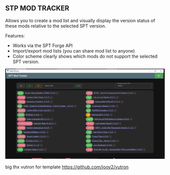 <h2>STP MOD TRACKER</h2>

Allows you to create a mod list and visually display the version status of these mods relative to the selected SPT version.

Features:
* Works via the SPT Forge API
* Import/export mod lists (you can share mod list to anyone)
* Color scheme clearly shows which mods do not support the selected SPT version.

![img.png](asserts%2Fimg.png)

big thx vutron for template <a href="https://github.com/jooy2/vutron">https://github.com/jooy2/vutron</a>
